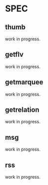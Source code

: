 # SPEC

## thumb

work in progress.

## getflv

work in progress.

## getmarquee

work in progress.

## getrelation

work in progress.

## msg

work in progress.

## rss

work in progress.
